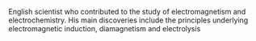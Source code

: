 English scientist who contributed to the study of electromagnetism and electrochemistry. His main discoveries include the principles underlying electromagnetic induction, diamagnetism and electrolysis
